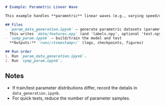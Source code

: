 ```markdown
# Example: Parametric Linear Wave

This example handles **parametric** linear waves (e.g., varying speed/coefficients).

## Files
- `param_data_generation.ipynb` — generate parametric datasets (parameter ranges, sampling strategy)  
  This writes `data/features.npy` (and 'labels.npy', optional 'test.npy'). with parameter metadata.
- `symp_param.ipynb` — build/train the model and test 
  **Outputs:** `runs/<timestamp>/` (logs, checkpoints, figures)

## Run order
1. Run `param_data_generation.ipynb`.
2. Run `symp_param.ipynb`.
```


## Notes
- If train/test parameter distributions differ, record the details in `data_generation.ipynb`.
- For quick tests, reduce the number of parameter samples.
